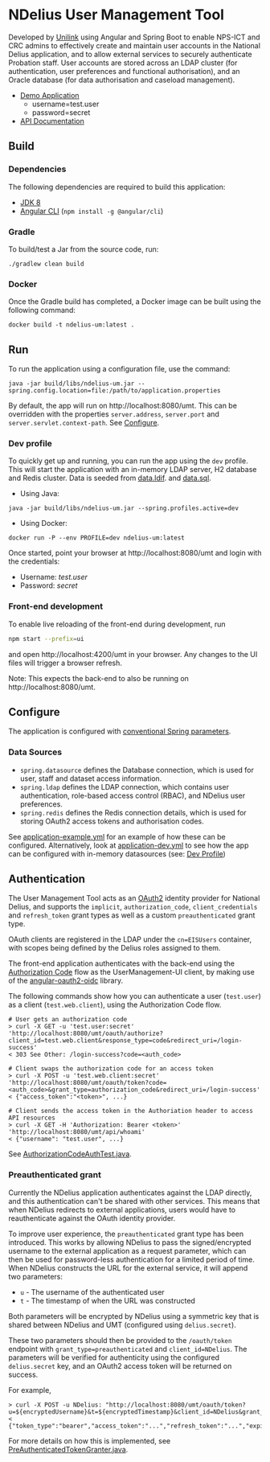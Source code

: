 # NDelius User Management Tool
Developed by [Unilink](https://www.unilink.com) using Angular and Spring Boot to enable NPS-ICT and CRC admins to effectively create and maintain user accounts in the National Delius application, and to allow external services to securely authenticate Probation staff.
User accounts are stored across an LDAP cluster (for authentication, user preferences and functional authorisation), and an Oracle database (for data authorisation and caseload management). 

* [Demo Application](https://umt-dev.bconline.co.uk/umt/)
  * username=test.user
  * password=secret
* [API Documentation](https://umt-dev.bconline.co.uk/umt/swagger-ui.html)


## Build
### Dependencies
The following dependencies are required to build this application:
* [JDK 8](http://www.oracle.com/technetwork/java/javase/downloads/jdk8-downloads-2133151.html)
* [Angular CLI](https://cli.angular.io/) (`npm install -g @angular/cli`)

### Gradle
To build/test a Jar from the source code, run:
```shell script
./gradlew clean build
```

### Docker
Once the Gradle build has completed, a Docker image can be built using the following command:
```shell script
docker build -t ndelius-um:latest .
```

## Run
To run the application using a configuration file, use the command: 
```shell script
java -jar build/libs/ndelius-um.jar --spring.config.location=file:/path/to/application.properties
```
By default, the app will run on http://localhost:8080/umt. 
This can be overridden with the properties `server.address`, `server.port` and `server.servlet.context-path`.
See [Configure](#configure).

### Dev profile
To quickly get up and running, you can run the app using the `dev` profile.
This will start the application with an in-memory LDAP server, H2 database and Redis cluster.
Data is seeded from [data.ldif](src/main/resources/data.ldif). and [data.sql](src/main/resources/data.sql).

* Using Java:
```shell script
java -jar build/libs/ndelius-um.jar --spring.profiles.active=dev
```
* Using Docker:
```shell script
docker run -P --env PROFILE=dev ndelius-um:latest
```

Once started, point your browser at http://localhost:8080/umt and login with the credentials:
* Username: *test.user*
* Password: *secret*

### Front-end development
To enable live reloading of the front-end during development, run
```bash
npm start --prefix=ui
```
and open http://localhost:4200/umt in your browser. Any changes to the UI files will trigger a browser refresh.

Note: This expects the back-end to also be running on http://localhost:8080/umt.

## Configure
The application is configured with [conventional Spring parameters](https://docs.spring.io/spring-boot/docs/current/reference/html/common-application-properties.html).

### Data Sources
* `spring.datasource` defines the Database connection, which is used for user, staff and dataset access information.
* `spring.ldap` defines the LDAP connection, which contains user authentication, role-based access control (RBAC), and NDelius user preferences.
* `spring.redis` defines the Redis connection details, which is used for storing OAuth2 access tokens and authorisation codes.

See [application-example.yml](src/main/resources/application-example.yml) for an example of how these can be configured. 
Alternatively, look at [application-dev.yml](src/main/resources/application-dev.yml) to see how the app can be configured with in-memory datasources (see: [Dev Profile](#dev-profile))

## Authentication
The User Management Tool acts as an [OAuth2](https://oauth.net/2/) identity provider for National Delius, and supports the `implicit`, `authorization_code`, `client_credentials` and `refresh_token` grant types as well as a custom `preauthenticated` grant type.

OAuth clients are registered in the LDAP under the `cn=EISUsers` container, with scopes being defined by the Delius roles assigned to them.

The front-end application authenticates with the back-end using the [Authorization Code](https://oauth.net/2/grant-types/authorization-code/) flow as the UserManagement-UI client, by making use of the [angular-oauth2-oidc](https://github.com/manfredsteyer/angular-oauth2-oidc) library.

The following commands show how you can authenticate a user (`test.user`) as a client (`test.web.client`), using the Authorization Code flow.
```shell script
# User gets an authorization code
> curl -X GET -u 'test.user:secret' 'http://localhost:8080/umt/oauth/authorize?client_id=test.web.client&response_type=code&redirect_uri=/login-success'
< 303 See Other: /login-success?code=<auth_code>

# Client swaps the authorization code for an access token
> curl -X POST -u 'test.web.client:secret' 'http://localhost:8080/umt/oauth/token?code=<auth_code>&grant_type=authorization_code&redirect_uri=/login-success'
< {"access_token":"<token>", ...}

# Client sends the access token in the Authoriation header to access API resources
> curl -X GET -H 'Authorization: Bearer <token>' 'http://localhost:8080/umt/api/whoami'
< {"username": "test.user", ...}
```
See [AuthorizationCodeAuthTest.java](src/test/java/uk/co/bconline/ndelius/config/security/auth/AuthorizationCodeAuthTest.java).

### Preauthenticated grant
Currently the NDelius application authenticates against the LDAP directly, and this authentication can't be shared with other services. 
This means that when NDelius redirects to external applications, users would have to reauthenticate against the OAuth identity provider.

To improve user experience, the `preauthenticated` grant type has been introduced. 
This works by allowing NDelius to pass the signed/encrypted username to the external application as a request parameter, which can then be used for password-less authentication for a limited period of time. 
When NDelius constructs the URL for the external service, it will append two parameters:
* `u` - The username of the authenticated user
* `t` - The timestamp of when the URL was constructed

Both parameters will be encrypted by NDelius using a symmetric key that is shared between NDelius and UMT (configured using `delius.secret`).

These two parameters should then be provided to the `/oauth/token` endpoint with `grant_type=preauthenticated` and `client_id=NDelius`.
The parameters will be verified for authenticity using the configured `delius.secret` key, and an OAuth2 access token will be returned on success.

For example,
```shell script
> curl -X POST -u NDelius: "http://localhost:8080/umt/oauth/token?u=${encryptedUsername}&t=${encryptedTimestamp}&client_id=NDelius&grant_type=preauthenticated&scope=UMBI001"
< {"token_type":"bearer","access_token":"...","refresh_token":"...","expires_in":43199,"scope":"UMBI001"}
```

For more details on how this is implemented, see [PreAuthenticatedTokenGranter.java](src/main/java/uk/co/bconline/ndelius/config/security/provider/token/PreAuthenticatedTokenGranter.java).
